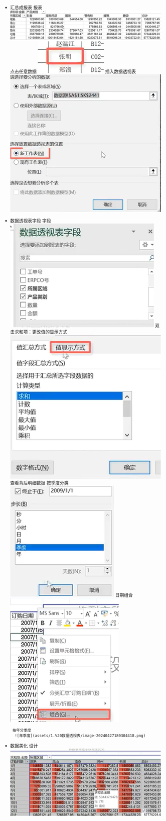 * 汇总成报表
	报表
		![](assets/1.%20数据透视表/image-20240427174416172.png)
	点击任意数据
		![](assets/1.%20数据透视表/image-20240427174508995.png)
	插入数据透视表
			![](./img/放置数据透视表.png)

+ 数据透视表字段
	字段
		![数据透视表字段](./img/透视表字段.png)
	双击求和项：更改值的显示方式
		![](./img/值显示方式.png)
	查看背后明细数据
	 按季度分类 
		 ![季度](img/按季度.png)
	日期组合
	  ![loading-ag-77](./img/日期组合.png)

	   按年分季度
		![年季度](assets/1.%20数据透视表/image-20240427180304418.png)

+ 数据美化
   设计
		 ![设计](./img/设计样式.png)
		 
